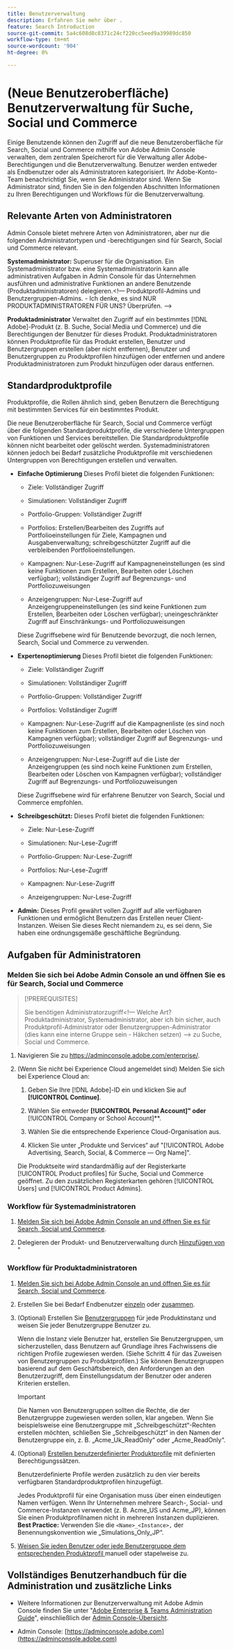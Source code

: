 ```yaml
---
title: Benutzerverwaltung
description: Erfahren Sie mehr über .
feature: Search Introduction
source-git-commit: 5a4c608d8c8371c24cf220cc5eed9a39989dc850
workflow-type: tm+mt
source-wordcount: '904'
ht-degree: 0%

---
```


# (Neue Benutzeroberfläche) Benutzerverwaltung für Suche, Social und Commerce

Einige Benutzende können den Zugriff auf die neue Benutzeroberfläche für Search, Social und Commerce mithilfe von Adobe Admin Console verwalten, dem zentralen Speicherort für die Verwaltung aller Adobe-Berechtigungen und die Benutzerverwaltung. Benutzer werden entweder als Endbenutzer oder als Administratoren kategorisiert. Ihr Adobe-Konto-Team benachrichtigt Sie, wenn Sie Administrator sind. Wenn Sie Administrator sind, finden Sie in den folgenden Abschnitten Informationen zu Ihren Berechtigungen und Workflows für die Benutzerverwaltung.<!-- How can you see what your user role is, or will your Adobe Account Team tell you? -->

## Relevante Arten von Administratoren

Admin Console bietet mehrere Arten von Administratoren, aber nur die folgenden Administratortypen und -berechtigungen sind für Search, Social und Commerce relevant.

**Systemadministrator:** Superuser für die Organisation. Ein Systemadministrator bzw. eine Systemadministratorin kann alle administrativen Aufgaben in Admin Console für das Unternehmen ausführen und administrative Funktionen an andere Benutzende (Produktadministratoren) delegieren.&lt;!— Produktprofil-Admins und Benutzergruppen-Admins.  - Ich denke, es sind NUR PRODUKTADMINISTRATOREN FÜR UNS?  Überprüfen. —>

**Produktadministrator** Verwaltet den Zugriff auf ein bestimmtes [!DNL Adobe]-Produkt (z. B. Suche, Social Media und Commerce) und die Berechtigungen der Benutzer für dieses Produkt. Produktadministratoren können Produktprofile für das Produkt erstellen, Benutzer und Benutzergruppen erstellen (aber nicht entfernen), Benutzer und Benutzergruppen zu Produktprofilen hinzufügen oder entfernen und andere Produktadministratoren zum Produkt hinzufügen oder daraus entfernen.

<!--
**Product profile admin:** Manages assigned product profiles for individual products. A product profile admin can add (but not remove) users and user groups to the organization; add or remove users and user groups from product profiles; and assign or revoke permissions from product profiles. [I don't think this is applicable: and manage the product roles for product profiles.]

**User group admin:** Manages assigned user groups and their access rights. A user group admin can add or remove users from groups and add or remove user group admins from groups.
-->

## Standardproduktprofile

Produktprofile, die Rollen ähnlich sind, geben Benutzern die Berechtigung mit bestimmten Services für ein bestimmtes Produkt.

Die neue Benutzeroberfläche für Search, Social und Commerce verfügt über die folgenden Standardproduktprofile, die verschiedene Untergruppen von Funktionen und Services bereitstellen. Die Standardproduktprofile können nicht bearbeitet oder gelöscht werden. Systemadministratoren können jedoch bei Bedarf zusätzliche Produktprofile mit verschiedenen Untergruppen von Berechtigungen erstellen und verwalten.

* **Einfache Optimierung** Dieses Profil bietet die folgenden Funktionen:

   * Ziele: Vollständiger Zugriff

   * Simulationen: Vollständiger Zugriff

   * Portfolio-Gruppen: Vollständiger Zugriff

   * Portfolios: Erstellen/Bearbeiten des Zugriffs auf Portfolioeinstellungen für Ziele, Kampagnen und Ausgabenverwaltung; schreibgeschützter Zugriff auf die verbleibenden Portfolioeinstellungen.

   * Kampagnen: Nur-Lese-Zugriff auf Kampagneneinstellungen (es sind keine Funktionen zum Erstellen, Bearbeiten oder Löschen verfügbar); vollständiger Zugriff auf Begrenzungs- und Portfoliozuweisungen<!-- Is that the correct wording? -->

   * Anzeigengruppen: Nur-Lese-Zugriff auf Anzeigengruppeneinstellungen (es sind keine Funktionen zum Erstellen, Bearbeiten oder Löschen verfügbar); uneingeschränkter Zugriff auf Einschränkungs- und Portfoliozuweisungen<!-- Is that the correct wording? -->

  Diese Zugriffsebene wird für Benutzende bevorzugt, die noch lernen, Search, Social und Commerce zu verwenden.

* **Expertenoptimierung** Dieses Profil bietet die folgenden Funktionen:

   * Ziele: Vollständiger Zugriff

   * Simulationen: Vollständiger Zugriff

   * Portfolio-Gruppen: Vollständiger Zugriff

   * Portfolios: Vollständiger Zugriff

   * Kampagnen: Nur-Lese-Zugriff auf die Kampagnenliste (es sind noch keine Funktionen zum Erstellen, Bearbeiten oder Löschen von Kampagnen verfügbar); vollständiger Zugriff auf Begrenzungs- und Portfoliozuweisungen<!-- Is that the correct wording? -->

   * Anzeigengruppen: Nur-Lese-Zugriff auf die Liste der Anzeigengruppen (es sind noch keine Funktionen zum Erstellen, Bearbeiten oder Löschen von Kampagnen verfügbar); vollständiger Zugriff auf Begrenzungs- und Portfoliozuweisungen<!-- Is that the correct wording? -->

  Diese Zugriffsebene wird für erfahrene Benutzer von Search, Social und Commerce empfohlen.

* **Schreibgeschützt:** Dieses Profil bietet die folgenden Funktionen:

   * Ziele: Nur-Lese-Zugriff

   * Simulationen: Nur-Lese-Zugriff

   * Portfolio-Gruppen: Nur-Lese-Zugriff

   * Portfolios: Nur-Lese-Zugriff

   * Kampagnen: Nur-Lese-Zugriff

   * Anzeigengruppen: Nur-Lese-Zugriff

* **Admin:** Dieses Profil gewährt vollen Zugriff auf alle verfügbaren Funktionen und ermöglicht Benutzern das Erstellen neuer Client-Instanzen. Weisen Sie dieses Recht niemandem zu, es sei denn, Sie haben eine ordnungsgemäße geschäftliche Begründung.

<!-- Do I need to include this? If so, adjust wording as needed

## Product-specific instances

 -->

## Aufgaben für Administratoren

### Melden Sie sich bei Adobe Admin Console an und öffnen Sie es für Search, Social und Commerce

>[!PREREQUISITES]
>
>Sie benötigen Administratorzugriff&lt;!— Welche Art? Produktadministrator, Systemadministrator, aber ich bin sicher, auch Produktprofil-Administrator oder Benutzergruppen-Administrator (dies kann eine interne Gruppe sein - Häkchen setzen) —> zu Suche, Social und Commerce.

1. Navigieren Sie zu https://adminconsole.adobe.com/enterprise/.

1. (Wenn Sie nicht bei Experience Cloud angemeldet sind) Melden Sie sich bei Experience Cloud an:

   1. Geben Sie Ihre [!DNL Adobe]-ID ein und klicken Sie auf **[!UICONTROL Continue]**.

   1. Wählen Sie entweder **[!UICONTROL Personal Account]&quot; oder &#x200B;** [!UICONTROL Company or School Account]**.<!-- Will it necessarily be "Company or School Account?" -->

   1. Wählen Sie die entsprechende Experience Cloud-Organisation aus.

   1. Klicken Sie unter „Produkte und Services“ auf &quot;[!UICONTROL Adobe Advertising, Search, Social, & Commerce — Org Name]&quot;.

   Die Produktseite wird standardmäßig auf der Registerkarte [!UICONTROL Product profiles] für Suche, Social und Commerce geöffnet. Zu den zusätzlichen Registerkarten gehören [!UICONTROL Users] und [!UICONTROL Product Admins].

### Workflow für Systemadministratoren

1. [Melden Sie sich bei Adobe Admin Console an und öffnen Sie es für Search, Social und Commerce](#open-admin-console).

1. Delegieren der Produkt- und Benutzerverwaltung durch [Hinzufügen von ](https://helpx.adobe.com/de/enterprise/using/admin-roles.html#enterprise)&quot;

<!-- what else? -->

### Workflow für Produktadministratoren

1. [Melden Sie sich bei Adobe Admin Console an und öffnen Sie es für Search, Social und Commerce](#open-admin-console).

1. Erstellen Sie bei Bedarf Endbenutzer [einzeln](https://helpx.adobe.com/de/enterprise/using/manage-users-individually.html) oder [zusammen](https://helpx.adobe.com/de/enterprise/using/bulk-upload-users.html).

1. (Optional) Erstellen Sie [Benutzergruppen](https://helpx.adobe.com/de/enterprise/using/user-groups.html) für jede Produktinstanz und weisen Sie jeder Benutzergruppe Benutzer zu.

   Wenn die Instanz viele Benutzer hat, erstellen Sie Benutzergruppen, um sicherzustellen, dass Benutzern auf Grundlage ihres Fachwissens die richtigen Profile zugewiesen werden. (Siehe Schritt 4 für das Zuweisen von Benutzergruppen zu Produktprofilen.) Sie können Benutzergruppen basierend auf dem Geschäftsbereich, den Anforderungen an den Benutzerzugriff, dem Einstellungsdatum der Benutzer oder anderen Kriterien erstellen.

   >[!IMPORTANT]
   >
   >Die Namen von Benutzergruppen sollten die Rechte, die der Benutzergruppe zugewiesen werden sollen, klar angeben. Wenn Sie beispielsweise eine Benutzergruppe mit „Schreibgeschützt“-Rechten erstellen möchten, schließen Sie „Schreibgeschützt“ in den Namen der Benutzergruppe ein, z. B. „Acme_Uk_ReadOnly“ oder „Acme_ReadOnly“.

1. (Optional) [Erstellen benutzerdefinierter Produktprofile](https://helpx.adobe.com/de/enterprise/using/manage-product-profiles.html) mit definierten Berechtigungssätzen.

   Benutzerdefinierte Profile werden zusätzlich zu den vier bereits verfügbaren Standardproduktprofilen hinzugefügt.

   Jedes Produktprofil für eine Organisation muss über einen eindeutigen Namen verfügen. Wenn Ihr Unternehmen mehrere Search-, Social- und Commerce-Instanzen verwendet (z. B. Acme_US und Acme_JP), können Sie einen Produktprofilnamen nicht in mehreren Instanzen duplizieren. **Best Practice:** Verwenden Sie die `<Name>_<Instance>,` der Benennungskonvention wie „Simulations_Only_JP“.

1. [Weisen Sie jeden Benutzer oder jede Benutzergruppe dem entsprechenden Produktprofil ](https://helpx.adobe.com/de/enterprise/using/manage-product-profiles.html) manuell oder stapelweise zu.

## Vollständiges Benutzerhandbuch für die Administration und zusätzliche Links

* Weitere Informationen zur Benutzerverwaltung mit Adobe Admin Console finden Sie unter &quot;[Adobe Enterprise &amp; Teams Administration Guide](https://helpx.adobe.com/de/enterprise/admin-guide.html)&quot;, einschließlich der [Admin Console-Übersicht](https://helpx.adobe.com/de/enterprise/using/admin-console.html).

* Admin Console: [https://adminconsole.adobe.com](https://adminconsole.adobe.com)
